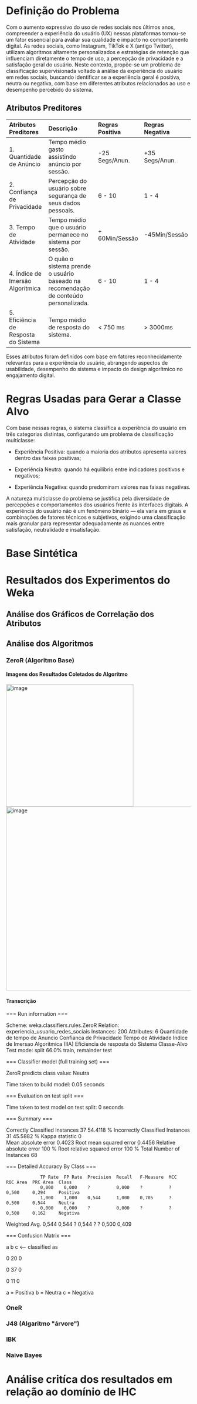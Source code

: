 # Definição do Problema
Com o aumento expressivo do uso de redes sociais nos últimos anos, compreender a experiência do usuário (UX) nessas plataformas tornou-se um fator essencial para avaliar sua qualidade e impacto no comportamento digital. As redes sociais, como Instagram, TikTok e X (antigo Twitter), utilizam algoritmos altamente personalizados e estratégias de retenção que influenciam diretamente o tempo de uso, a percepção de privacidade e a satisfação geral do usuário.
Neste contexto, propõe-se um problema de classificação supervisionada voltado à análise da experiência do usuário em redes sociais, buscando identificar se a experiência geral é positiva, neutra ou negativa, com base em diferentes atributos relacionados ao uso e desempenho percebido do sistema.

## Atributos Preditores
| Atributos Preditores | Descrição | Regras Positiva | Regras Negativa |
| :--- | :--- | :--- | :--- |
| 1. Quantidade de Anúncio | Tempo médio gasto assistindo anúncio por sessão. | -25 Segs/Anun. | +35 Segs/Anun. |
| 2. Confiança de Privacidade | Percepção do usuário sobre segurança de seus dados pessoais. | 6 - 10 | 1 - 4 |
| 3. Tempo de Atividade | Tempo médio que o usuário permanece no sistema por sessão. | + 60Min/Sessão | -45Min/Sessão |
| 4. Índice de Imersão Algorítmica | O quão o sistema prende o usuário baseado na recomendação de conteúdo personalizada. | 6 - 10 | 1 - 4 |
| 5. Eficiência de Resposta do Sistema | Tempo médio de resposta do sistema. | < 750 ms | > 3000ms |


Esses atributos foram definidos com base em fatores reconhecidamente relevantes para a experiência do usuário, abrangendo aspectos de usabilidade, desempenho do sistema e impacto do design algorítmico no engajamento digital.


# Regras Usadas para Gerar a Classe Alvo

Com base nessas regras, o sistema classifica a experiência do usuário em três categorias distintas, configurando um problema de classificação multiclasse:

- Experiência Positiva: quando a maioria dos atributos apresenta valores dentro das faixas positivas;

- Experiência Neutra: quando há equilíbrio entre indicadores positivos e negativos;

- Experiência Negativa: quando predominam valores nas faixas negativas.

A natureza multiclasse do problema se justifica pela diversidade de percepções e comportamentos dos usuários frente às interfaces digitais. A experiência do usuário não é um fenômeno binário — ela varia em graus e combinações de fatores técnicos e subjetivos, exigindo uma classificação mais granular para representar adequadamente as nuances entre satisfação, neutralidade e insatisfação.

# Base Sintética

# Resultados dos Experimentos do Weka

## Análise dos Gráficos de Correlação dos Atributos

## Análise dos Algoritmos

### ZeroR (Algoritmo Base)

#### Imagens dos Resultados Coletados do Algoritmo

<img width="347" height="333" alt="image" src="https://github.com/user-attachments/assets/7c5cfd5d-4443-4b1c-93d3-c10479251fa6" />

<img width="600" height="500" alt="image" src="https://github.com/user-attachments/assets/38bfa198-85aa-45cd-9cb3-c0d4e1629983" />

#### Transcrição 

=== Run information ===

Scheme:       weka.classifiers.rules.ZeroR 
Relation:     experiencia_usuario_redes_sociais
Instances:    200
Attributes:   6
              Quantidade de tempo de Anuncio
              Confianca de Privacidade
              Tempo de Atividade
              Indice de Imersao Algoritmica (IIA)
              Eficiencia de resposta do Sistema
              Classe-Alvo
Test mode:    split 66.0% train, remainder test

=== Classifier model (full training set) ===

ZeroR predicts class value: Neutra

Time taken to build model: 0.05 seconds

=== Evaluation on test split ===

Time taken to test model on test split: 0 seconds

=== Summary ===

Correctly Classified Instances          37               54.4118 %
Incorrectly Classified Instances        31               45.5882 %
Kappa statistic                          0     
Mean absolute error                      0.4023
Root mean squared error                  0.4456
Relative absolute error                100      %
Root relative squared error            100      %
Total Number of Instances               68     

=== Detailed Accuracy By Class ===

                 TP Rate  FP Rate  Precision  Recall   F-Measure  MCC      ROC Area  PRC Area  Class
                 0,000    0,000    ?          0,000    ?          ?        0,500     0,294     Positiva
                 1,000    1,000    0,544      1,000    0,705      ?        0,500     0,544     Neutra
                 0,000    0,000    ?          0,000    ?          ?        0,500     0,162     Negativa
Weighted Avg.    0,544    0,544    ?          0,544    ?          ?        0,500     0,409     

=== Confusion Matrix ===

  a    b    c   <-- classified as
  
  0   20    0
  
  0   37    0
  
  0   11    0

a = Positiva
b = Neutra
c = Negativa

### OneR

### J48 (Algaritmo "árvore")

### IBK

### Naive Bayes

# Análise critíca dos resultados em relação ao domínio de IHC
